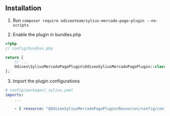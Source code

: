 ## Installation

1. Run `composer require odiseoteam/sylius-mercado-pago-plugin --no-scripts`

2. Enable the plugin in bundles.php

```php
<?php
// config/bundles.php

return [
    // ...
    Odiseo\SyliusMercadoPagoPlugin\OdiseoSyliusMercadoPagoPlugin::class => ['all' => true],
];
```

3. Import the plugin configurations

```yml
# config/packages/_sylius.yaml
imports:
    ...

    - { resource: "@OdiseoSyliusMercadoPagoPlugin/Resources/config/config.yaml" }
```
